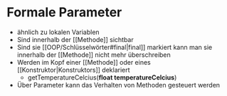 # Formale Parameter

- ähnlich zu lokalen Variablen
- Sind innerhalb der [[Methode]] sichtbar
- Sind sie [[OOP/Schlüsselwörter#final|final]] markiert kann man sie innerhalb der [[Methode]] nicht mehr überschreiben 
- Werden im Kopf einer [[Methode]] oder eines [[Konstruktor|Konstruktors]] deklariert
	- getTemperatureCelcius(**float temperatureCelcius**)
- Über Parameter kann das Verhalten von Methoden gesteuert werden